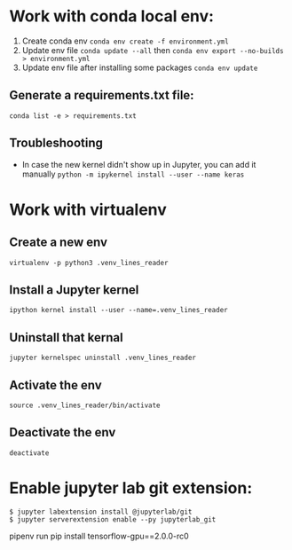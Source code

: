 # Work with conda local env:
1. Create conda env `conda env create -f environment.yml`
2. Update env file `conda update --all` then  `conda env export --no-builds > environment.yml`
3. Update env file after installing some packages `conda env update`

## Generate a requirements.txt file:
`conda list -e > requirements.txt`

## Troubleshooting
* In case the new kernel didn't show up in Jupyter, you can add it manually `python -m ipykernel install --user --name keras`

# Work with virtualenv

## Create a new env
`virtualenv -p python3 .venv_lines_reader`

## Install a Jupyter kernel
`ipython kernel install --user --name=.venv_lines_reader`

## Uninstall that kernal
`jupyter kernelspec uninstall .venv_lines_reader`

## Activate the env
`source .venv_lines_reader/bin/activate`

## Deactivate the env
`deactivate`

# Enable jupyter lab git extension:
```
$ jupyter labextension install @jupyterlab/git
$ jupyter serverextension enable --py jupyterlab_git
```


pipenv run pip install tensorflow-gpu==2.0.0-rc0
